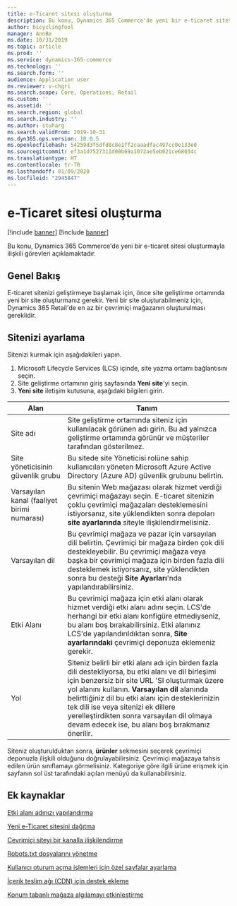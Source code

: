 ```yaml
---
title: e-Ticaret sitesi oluşturma
description: Bu konu, Dynamics 365 Commerce'de yeni bir e-ticaret sitesi oluşturmayla ilişkili görevleri açıklamaktadır.
author: bicyclingfool
manager: AnnBe
ms.date: 10/31/2019
ms.topic: article
ms.prod: ''
ms.service: dynamics-365-commerce
ms.technology: ''
ms.search.form: ''
audience: Application user
ms.reviewer: v-chgri
ms.search.scope: Core, Operations, Retail
ms.custom: ''
ms.assetid: ''
ms.search.region: global
ms.search.industry: ''
ms.author: stuharg
ms.search.validFrom: 2019-10-31
ms.dyn365.ops.version: 10.0.5
ms.openlocfilehash: 54259d3f5dfd8c8e1ff2caaadfac497cc0e133e0
ms.sourcegitcommit: ef3a1d7527311d00b69a1072ae5eb021ce68034c
ms.translationtype: HT
ms.contentlocale: tr-TR
ms.lasthandoff: 01/09/2020
ms.locfileid: "2945847"
---
```

# <a name="create-an-e-commerce-site"></a>e-Ticaret sitesi oluşturma

[!include [banner](includes/preview-banner.md)]
[!include [banner](includes/banner.md)]

Bu konu, Dynamics 365 Commerce'de yeni bir e-ticaret sitesi oluşturmayla ilişkili görevleri açıklamaktadır.

## <a name="overview"></a>Genel Bakış

E-ticaret sitenizi geliştirmeye başlamak için, önce site geliştirme ortamında yeni bir site oluşturmanız gerekir. Yeni bir site oluşturabilmeniz için, Dynamics 365 Retail'de en az bir çevrimiçi mağazanın oluşturulması gereklidir. 

## <a name="set-up-your-site"></a>Sitenizi ayarlama

Sitenizi kurmak için aşağıdakileri yapın.

1. Microsoft Lifecycle Services (LCS) içinde, site yazma ortamı bağlantısını seçin. 
1. Site geliştirme ortamının giriş sayfasında **Yeni site**'yi seçin.
1. **Yeni site** iletişim kutusuna, aşağıdaki bilgileri girin.

| Alan                               | Tanım |
|-------------------------------------|-------------|
| Site adı                           | Site geliştirme ortamında siteniz için kullanılacak görünen adı girin. Bu ad yalnızca geliştirme ortamında görünür ve müşteriler tarafından gösterilmez. |
| Site yöneticisinin güvenlik grubu | Bu sitede site Yöneticisi rolüne sahip kullanıcıları yöneten Microsoft Azure Active Directory (Azure AD) güvenlik grubunu belirtin. |
| Varsayılan kanal (faaliyet birimi numarası) | Bu sitenin Web mağazası olarak hizmet verdiği çevrimiçi mağazayı seçin. E-ticaret sitenizin çoklu çevrimiçi mağazaları desteklemesini istiyorsanız, site yüklendikten sonra depoları **site ayarlarında** siteyle ilişkilendirmelisiniz. |
| Varsayılan dil                            | Bu çevrimiçi mağaza ve pazar için varsayılan dili belirtin. Çevrimiçi bir mağaza birden çok dili destekleyebilir. Bu çevrimiçi mağaza veya başka bir çevrimiçi mağaza için birden fazla dili desteklemek istiyorsanız, site yüklendikten sonra bu desteği **Site Ayarları**'nda yapılandırabilirsiniz.  |
| Etki Alanı                              | Bu çevrimiçi mağaza için etki alanı olarak hizmet verdiği etki alanı adını seçin. LCS'de herhangi bir etki alanı konfigüre etmediyseniz, bu alanı boş bırakabilirsiniz. Etki alanınız LCS'de yapılandırıldıktan sonra, **Site ayarlarındaki** çevrimiçi deponuza eklemeniz gerekir.  |
| Yol                              | Siteniz belirli bir etki alanı adı için birden fazla dili destekliyorsa, bu etki alanı ve dil birleşimi için benzersiz bir site URL 'SI oluşturmak üzere yol alanını kullanın. **Varsayılan dil** alanında belirttiğiniz dil bu etki alanı için desteklerinizin tek dili ise veya sitenizi ek dillere yerelleştirdikten sonra varsayılan dil olmaya devam edecek ise, bu alanı boş bırakmanız önerilir. |


Siteniz oluşturulduktan sonra, **ürünler** sekmesini seçerek çevrimiçi deponuzla ilişkili olduğunu doğrulayabilirsiniz. Çevrimiçi mağazaya tahsis edilen ürün sınıflamayı görmelisiniz. Kategoriye göre ilgili ürüne erişmek için sayfanın sol üst tarafındaki açılan menüyü da kullanabilirsiniz.

## <a name="additional-resources"></a>Ek kaynaklar

[Etki alanı adınızı yapılandırma](configure-your-domain-name.md)

[Yeni e-Ticaret sitesini dağıtma](deploy-ecommerce-site.md)

[Çevrimiçi siteyi bir kanalla ilişkilendirme](associate-site-online-store.md)

[Robots.txt dosyalarını yönetme](manage-robots-txt-files.md)

[Kullanıcı oturum açma işlemleri için özel sayfalar ayarlama](custom-pages-user-logins.md)

[İçerik teslim ağı (CDN) için destek ekleme](add-cdn-support.md)

[Konum tabanlı mağaza algılamayı etkinleştirme](enable-store-detection.md)
